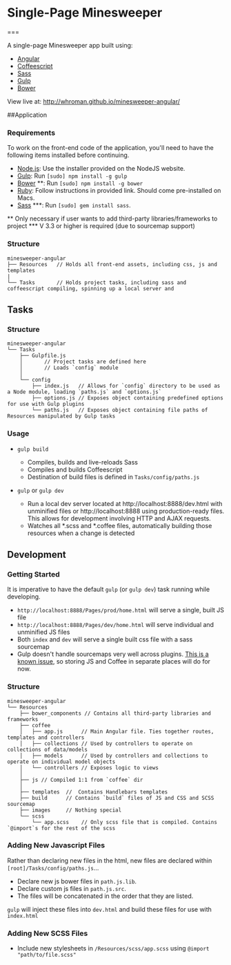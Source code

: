 # Single-Page Minesweeper
===

A single-page Minesweeper app built using:

  * [Angular](https://angularjs.org/)
  * [Coffeescript](http://coffeescript.org/)
  * [Sass](http://sass-lang.com/)
  * [Gulp](http://gulpjs.com/)
  * [Bower](http://bower.io)
  
View live at: http://whroman.github.io/minesweeper-angular/

##Application

### Requirements
To work on the front-end code of the application, you'll need to have the following items installed before continuing.

* [Node.js](http://nodejs.org): Use the installer provided on the NodeJS website.
* [Gulp](http://gulpjs.com/): Run `[sudo] npm install -g gulp`
* [Bower](http://bower.io) **: Run `[sudo] npm install -g bower`
* [Ruby](https://www.ruby-lang.org/en/installation/): Follow instructions in provided link. Should come pre-installed on Macs. 
* [Sass](http://sass-lang.com/install) ***: Run `[sudo] gem install sass`.


** Only necessary if user wants to add third-party libraries/frameworks to project
*** V 3.3 or higher is required (due to sourcemap support)

### Structure

```
minesweeper-angular
├── Resources   // Holds all front-end assets, including css, js and templates
|
└── Tasks       // Holds project tasks, including sass and coffeescript compiling, spinning up a local server and 

```

## Tasks 

### Structure

```
minesweeper-angular
└── Tasks
    ├── Gulpfile.js 
    │       // Project tasks are defined here
    │       // Loads `config` module
    │
    └── config
        ├── index.js   // Allows for `config` directory to be used as a Node module, loading `paths.js` and `options.js`
        ├── options.js // Exposes object containing predefined options for use with Gulp plugins
        └── paths.js   // Exposes object containing file paths of Resources manipulated by Gulp tasks

```
### Usage
    
* `gulp build`
    * Compiles, builds and live-reloads Sass
    * Compiles and builds Coffeescript
    * Destination of build files is defined in `Tasks/config/paths.js`
    
* `gulp` or `gulp dev`
    * Run a local dev server located at http://localhost:8888/dev.html with unminified files or http://localhost:8888 using production-ready files. This allows for development involving HTTP and AJAX requests.
    * Watches all \*.scss and \*.coffee files, automatically building those resources when a change is detected
    

## Development

### Getting Started

It is imperative to have the default `gulp` (or `gulp dev`) task running while developing.

* `http://localhost:8888/Pages/prod/home.html` will serve a single, built JS file
* `http://localhost:8888/Pages/dev/home.html` will serve individual and unminified JS files
* Both `index` and `dev` will serve a single built css file with a sass sourcemap
* Gulp doesn't handle sourcemaps very well across plugins. [This is a known issue](https://github.com/gulpjs/gulp/issues/356), so storing JS and Coffee in separate places will do for now.

### Structure
```
minesweeper-angular
└── Resources
    ├── bower_components // Contains all third-party libraries and frameworks
    ├── coffee        
    │   ├── app.js      // Main Angular file. Ties together routes, templates and controllers 
    │   ├── collections // Used by controllers to operate on collections of data/models
    │   ├── models      // Used by controllers and collections to operate on individual model objects
    │   └── controllers // Exposes logic to views
    │
    ├── js // Compiled 1:1 from `coffee` dir
    │
    ├── templates  //  Contains Handlebars templates
    ├── build      // Contains `build` files of JS and CSS and SCSS sourcemap
    ├── images     // Nothing special   
    └── scss
        └── app.scss    // Only scss file that is compiled. Contains `@import`s for the rest of the scss 
```


### Adding New Javascript Files

Rather than declaring new files in the html, new files are declared within `[root]/Tasks/config/paths.js`...

* Declare new js bower files in `path.js.lib`.
* Declare custom js files in `path.js.src`.
* The files will be concatenated in the order that they are listed.
    
`gulp` will inject these files into `dev.html` and build these files for use with `index.html`

### Adding New SCSS Files

* Include new stylesheets in `/Resources/scss/app.scss` using `@import "path/to/file.scss"`